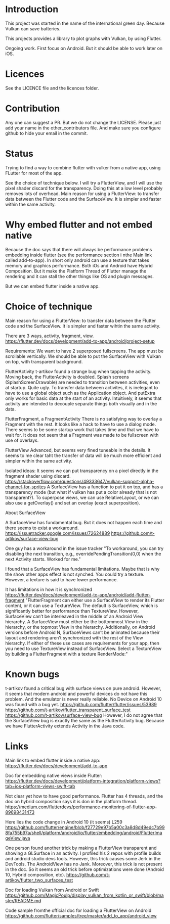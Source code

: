 # Introduction

This project was started in the name of the international green day. Because Vulkan can save batteries.

This projects provides a library to plot graphs with Vulkan, by using Flutter.

Ongoing work. First focus on Android. But it should be able to work later on iOS.

# Licences

See the LICENCE file and the licences folder.

# Contribution

Any one can suggest a PR. But we do not change the LICENSE. Please just add your name in the other_contributors file. And make sure you configure github to hide your email in the commit.

# Status

Trying to find a way to combine flutter with vulker from a native app, using FLutter for most of the app.

See the choice of technique below. I will try a FlutterView, and I will use the pixel shader discard for the transparency. Doing this at a low level probably removes lots of overhead. Main reason for using a FlutterView: to transfer data between the Flutter code and the SurfaceView. It is simpler and faster within the same activity.


# Why embed flutter and not embed native

Because the doc says that there will always be performance problems embedding inside flutter (see the performance section i nthe Main link called add-to-app). In short only android can use a texture that takes memory and graphics performance. Both iOs and Android have Hybrid Composition. But it make the Platform Thread of Flutter manage the rendering and it can stall the other things like OS and plugin messages.

But we can embed flutter inside a native app.

# Choice of technique

Main reason for using a FlutterView: to transfer data between the Flutter code and the SurfaceView. It is simpler and faster wihtin the same activity.

There are 3 ways, activity, fragment, view.
https://flutter.dev/docs/development/add-to-app/android/project-setup

Requirements:
We want to have 2 superposed fullscreens.
The app must be scrollable vertically.
We should be able to put the SurfaceView with Vulkan on top, with transparent background.

FlutterActivity
t-artikov found a strange bug when tapping the activity. Moving back, the FlutterActivity is doubled.
Splash screens (SplashScreenDrawable) are needed to transition between activities, even at startup. Quite ugly.
To transfer data between activites, it is inelegant to have to use a global object such as the Application object. And putExtra only works for basic data at the start of an activity.
Intuitively, it seems that activity are intended to decouple separate things both visually and in the data.

FlutterFragment, a FragmentActivity
There is no satisfying way to overlay a Fragment with the rest. It looks like a hack to have to use a dialog mode. There seems to be some startup work that takes time and that we have to wait for.
It does not seem that a Fragment was made to be fullscreen with use of overlays.

FlutterView
Advanced, but seems very fined tuneable in the details.
It seems to me clear taht the transfer of data will be much more efficient and simpler within the same activity.

Isolated ideas:
It seems we can put transparency on a pixel directly in the fragment shader using discard.
https://stackoverflow.com/questions/49333647/vulkan-support-alpha-channel-for-sprites
A SurfaceView has a function to put it on top, and has a transparency mode (but what if vulkan has put a color already that is not transparent?).
To superpose views, we can use RelativeLayout, or we can also use a getOverlay() and set an overlay (exact superposition).

About SurfaceView

A SurfaceView has fundamental bug. But it does not happen each time and there seems to exist a workaround.
https://issuetracker.google.com/issues/72624889
https://github.com/t-artikov/surface-view-bug

One guy has a workaround in the issue tracker
"To workaround, you can try disabling the next transition, e.g., overridePendingTransition(0,0) when the next Activity starts. Worked for me."

I found that a SurfaceView has fundamental limitations. Maybe that is why the show other apps effect is not synched.
You could try a texture. However, a texture is said to have lower performance.

It has limitations in how it is synchronized
https://flutter.dev/docs/development/add-to-app/android/add-flutter-fragment
"FlutterFragment can either use a SurfaceView to render its Flutter content, or it can use a TextureView. The default is SurfaceView, which is significantly better for performance than TextureView. However, SurfaceView can’t be interleaved in the middle of an Android View hierarchy. A SurfaceView must either be the bottommost View in the hierarchy, or the topmost View in the hierarchy. Additionally, on Android versions before Android N, SurfaceViews can’t be animated because their layout and rendering aren’t synchronized with the rest of the View hierarchy. If either of these use cases are requirements for your app, then you need to use TextureView instead of SurfaceView. Select a TextureView by building a FlutterFragment with a texture RenderMode:"

# Known bugs

t-artikov found a critical bug with surface views on pure android.
However, it seems that modern android and powerful devices do not have this problem.
And the emulator is never really reliable. No Device on Android 10 was found with a bug yet.
https://github.com/flutter/flutter/issues/53989
https://github.com/t-artikov/flutter_transparent_surface_test
https://github.com/t-artikov/surface-view-bug
However, I do not agree that the SurfaceView bug is exactly the same as the FlutterActivity bug. Because we have FlutterActivity extends Activity in the Java code.

# Links

Main link to embed flutter inside a native app:
https://flutter.dev/docs/development/add-to-app

Doc for embedding native views inside Flutter:
https://flutter.dev/docs/development/platform-integration/platform-views?tab=ios-platform-views-swift-tab

Not clear yet how to have good performance.
Flutter has 4 threads, and the doc on hybrid composition says it is don in the platform thread.
https://medium.com/flutterdevs/performance-monitoring-of-flutter-app-89698431473

Here lies the code change in Android 10 (it seems)
L259
https://github.com/flutter/engine/blob/f27729e97b5a00c3a8d8d49edc7b998fa755b97a/shell/platform/android/io/flutter/embedding/android/FlutterImageView.java

One person found another trick by making a FlutterView transparent and showing a GLSurface in an activity. I profiled his 2 repos with profile builds and android studio devs tools. However, this trick causes some Jerk in the DevTools. The AndroidView has no Jank. Moreover, this trick is not present in the doc. So it seems an old trick before optimizations were done (Android 10, Hybrid composition, etc).
https://github.com/t-artikov/flutter_two_surfaces_test

Doc for loading Vulkan from Android or Swift
https://github.com/MagicPoulp/display_vulkan_from_kotlin_or_swift/blob/master/README.md

Code sample fromthe official doc for loading a FlutterView on Android
https://github.com/flutter/samples/tree/master/add_to_app/android_view

